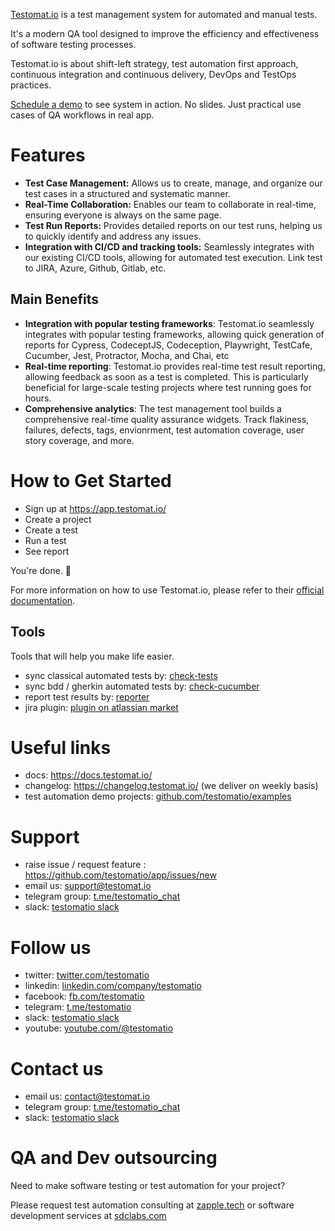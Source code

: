 [Testomat.io](https://testomat.io) is a test management system for automated and manual tests.

It's a modern QA tool designed to improve the efficiency and effectiveness of software testing processes.

Testomat.io is about shift-left strategy, test automation first approach, continuous integration and continuous delivery, DevOps and TestOps practices. 

[Schedule a demo](https://calendly.com/testomatio/demo) to see system in action. No slides. Just practical use cases of QA workflows in real app.



# Features

- **Test Case Management:** Allows us to create, manage, and organize our test cases in a structured and systematic manner.
- **Real-Time Collaboration:** Enables our team to collaborate in real-time, ensuring everyone is always on the same page.
- **Test Run Reports:** Provides detailed reports on our test runs, helping us to quickly identify and address any issues.
- **Integration with CI/CD and tracking tools:** Seamlessly integrates with our existing CI/CD tools, allowing for automated test execution. Link test to JIRA, Azure, Github, Gitlab, etc.

## Main Benefits
- **Integration with popular testing frameworks**: Testomat.io seamlessly integrates with popular testing frameworks, allowing quick generation of reports for Cypress, CodeceptJS, Codeception, Playwright, TestCafe, Cucumber, Jest, Protractor, Mocha, and Chai, etc
- **Real-time reporting**: Testomat.io provides real-time test result reporting, allowing feedback as soon as a test is completed. This is particularly beneficial for large-scale testing projects where test running goes for hours.
- **Comprehensive analytics**: The test management tool builds a comprehensive real-time quality assurance widgets. Track flakiness, failures, defects, tags, envionrment, test automation coverage, user story coverage, and more.


# How to Get Started

- Sign up at https://app.testomat.io/
- Create a project
- Create a test
- Run a test
- See report

You're done. 🎉

For more information on how to use Testomat.io, please refer to their [official documentation](https://docs.testomat.io/).

## Tools

Tools that will help you make life easier.

- sync classical automated tests by: [check-tests](https://github.com/testomatio/check-tests)
- sync bdd / gherkin automated tests by: [check-cucumber](https://github.com/testomatio/check-tests)
- report test results by: [reporter](https://github.com/testomatio/reporter)
- jira plugin: [plugin on atlassian market](https://marketplace.atlassian.com/apps/1224120/testomatio)


# Useful links

- docs: https://docs.testomat.io/
- changelog: https://changelog.testomat.io/ (we deliver on weekly basis)
- test automation demo projects: [github.com/testomatio/examples](https://github.com/testomatio/examples)

# Support

- raise issue / request feature : https://github.com/testomatio/app/issues/new
- email us: support@testomat.io
- telegram group: [t.me/testomatio_chat](https://t.me/testomatio_chat)
- slack: [testomatio slack](https://join.slack.com/t/testomatio/shared_invite/zt-1ac24wnao-EICi76nXmHbW3GQH4d22uA)

# Follow us

- twitter: [twitter.com/testomatio](https://twitter.com/testomatio)
- linkedin: [linkedin.com/company/testomatio](https://www.linkedin.com/company/testomatio/)
- facebook: [fb.com/testomatio](https://fb.com/testomatio) 
- telegram: [t.me/testomatio](https://t.me/testomatio)
- slack: [testomatio slack](https://join.slack.com/t/testomatio/shared_invite/zt-1ac24wnao-EICi76nXmHbW3GQH4d22uA)
- youtube: [youtube.com/@testomatio](https://www.youtube.com/@testomatio)
  
# Contact us

- email us: contact@testomat.io
- telegram group: [t.me/testomatio_chat](https://t.me/testomatio_chat)
- slack: [testomatio slack](https://join.slack.com/t/testomatio/shared_invite/zt-1ac24wnao-EICi76nXmHbW3GQH4d22uA)

# QA and Dev outsourcing

Need to make software testing or test automation for your project? 

Please request test automation consulting at [zapple.tech](https://zapple.tech) or software development services at [sdclabs.com](https://sdclabs.com)
